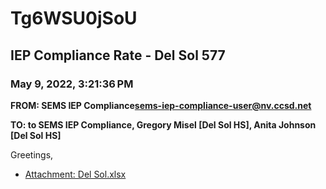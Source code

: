 # Tg6WSU0jSoU
## IEP Compliance Rate - Del Sol 577
### May 9, 2022, 3:21:36 PM
**FROM: SEMS IEP Compliance<sems-iep-compliance-user@nv.ccsd.net>**

**TO: to SEMS IEP Compliance, Gregory Misel [Del Sol HS], Anita Johnson [Del Sol HS]**


Greetings,  





* [Attachment: Del Sol.xlsx](Tg6WSU0jSoU-attachment-1.xlsx)
